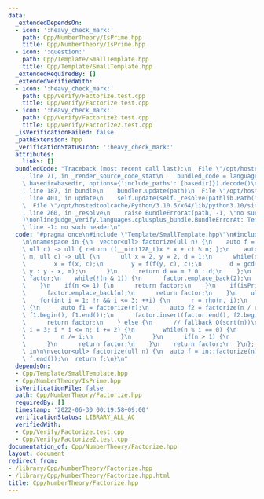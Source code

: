 ```yaml
---
data:
  _extendedDependsOn:
  - icon: ':heavy_check_mark:'
    path: Cpp/NumberTheory/IsPrime.hpp
    title: Cpp/NumberTheory/IsPrime.hpp
  - icon: ':question:'
    path: Cpp/Template/SmallTemplate.hpp
    title: Cpp/Template/SmallTemplate.hpp
  _extendedRequiredBy: []
  _extendedVerifiedWith:
  - icon: ':heavy_check_mark:'
    path: Cpp/Verify/Factorize.test.cpp
    title: Cpp/Verify/Factorize.test.cpp
  - icon: ':heavy_check_mark:'
    path: Cpp/Verify/Factorize2.test.cpp
    title: Cpp/Verify/Factorize2.test.cpp
  _isVerificationFailed: false
  _pathExtension: hpp
  _verificationStatusIcon: ':heavy_check_mark:'
  attributes:
    links: []
  bundledCode: "Traceback (most recent call last):\n  File \"/opt/hostedtoolcache/Python/3.10.5/x64/lib/python3.10/site-packages/onlinejudge_verify/documentation/build.py\"\
    , line 71, in _render_source_code_stat\n    bundled_code = language.bundle(stat.path,\
    \ basedir=basedir, options={'include_paths': [basedir]}).decode()\n  File \"/opt/hostedtoolcache/Python/3.10.5/x64/lib/python3.10/site-packages/onlinejudge_verify/languages/cplusplus.py\"\
    , line 187, in bundle\n    bundler.update(path)\n  File \"/opt/hostedtoolcache/Python/3.10.5/x64/lib/python3.10/site-packages/onlinejudge_verify/languages/cplusplus_bundle.py\"\
    , line 401, in update\n    self.update(self._resolve(pathlib.Path(included), included_from=path))\n\
    \  File \"/opt/hostedtoolcache/Python/3.10.5/x64/lib/python3.10/site-packages/onlinejudge_verify/languages/cplusplus_bundle.py\"\
    , line 260, in _resolve\n    raise BundleErrorAt(path, -1, \"no such header\"\
    )\nonlinejudge_verify.languages.cplusplus_bundle.BundleErrorAt: Template/SmallTemplate.hpp:\
    \ line -1: no such header\n"
  code: "#pragma once\n#include \"Template/SmallTemplate.hpp\"\n#include \"NumberTheory/IsPrime.hpp\"\
    \n\nnamespace in {\n  vector<ull> factorize(ull n) {\n    auto f = [n](ull x,\
    \ ull c) -> ull { return ((__uint128_t)x * x + c) % n; };\n    auto rho = [f](ull\
    \ m, ull c) -> ull {\n      ull x = 2, y = 2, d = 1;\n      while(d == 1) {\n\
    \        x = f(x, c);\n        y = f(f(y, c), c);\n        d = gcd(x > y ? x -\
    \ y : y - x, m);\n      }\n      return d == m ? 0 : d;\n    };\n    vector<ull>\
    \ factor;\n    while(!(n & 1)) {\n      factor.emplace_back(2);\n      n >>= 1;\n\
    \    }\n    if(n <= 1) {\n      return factor;\n    }\n    if(isPrime(n)) {\n\
    \      factor.emplace_back(n);\n      return factor;\n    }\n    ull r = 0;\n\
    \    for(int i = 1; !r && i <= 3; ++i) {\n      r = rho(n, i);\n    }\n    if(r)\
    \ {\n      auto f1 = factorize(r);\n      auto f2 = factorize(n / r);\n      factor.insert(factor.end(),\
    \ f1.begin(), f1.end());\n      factor.insert(factor.end(), f2.begin(), f2.end());\n\
    \      return factor;\n    } else {\n      // fallback O(sqrt(n))\n      for(ull\
    \ i = 3; i * i <= n; i += 2) {\n        while(n % i == 0) {\n          factor.emplace_back(i);\n\
    \          n /= i;\n        }\n      }\n      if(n > 1) {\n        factor.emplace_back(n);\n\
    \      }\n      return factor;\n    }\n    return factor;\n  }\n}; // namespace\
    \ in\n\nvector<ull> factorize(ull n) {\n  auto f = in::factorize(n);\n  sort(f.begin(),\
    \ f.end());\n  return f;\n}\n"
  dependsOn:
  - Cpp/Template/SmallTemplate.hpp
  - Cpp/NumberTheory/IsPrime.hpp
  isVerificationFile: false
  path: Cpp/NumberTheory/Factorize.hpp
  requiredBy: []
  timestamp: '2022-06-30 00:19:58+09:00'
  verificationStatus: LIBRARY_ALL_AC
  verifiedWith:
  - Cpp/Verify/Factorize.test.cpp
  - Cpp/Verify/Factorize2.test.cpp
documentation_of: Cpp/NumberTheory/Factorize.hpp
layout: document
redirect_from:
- /library/Cpp/NumberTheory/Factorize.hpp
- /library/Cpp/NumberTheory/Factorize.hpp.html
title: Cpp/NumberTheory/Factorize.hpp
---
```

